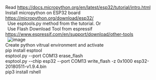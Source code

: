 Read https://docs.micropython.org/en/latest/esp32/tutorial/intro.html  
Install micropython on ESP32 board https://micropython.org/download/esp32/  
  &ensp;Use esptools.py method from the tutorial. Or  
  &ensp;Use Flash Download Tool from espressif https://www.espressif.com/en/support/download/other-tools  
  &ensp;![image](https://github.com/mryokai/esp32-micropython-installation/assets/136013177/eeda586c-f026-47a2-a0fb-729715f728be)  
Create python vitrual environment and activate  
pip install esptool  
esptool.py --port COM13 erase_flash  
esptool.py --chip esp32 --port COM13 write_flash -z 0x1000 esp32-20180511-v1.9.4.bin  
pip3 install rshell  

